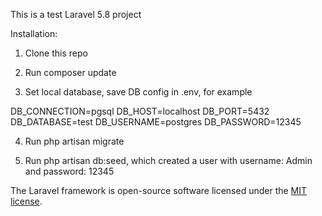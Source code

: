 <p align="center">

This is a test Laravel 5.8 project

Installation:

1. Clone this repo

2. Run composer update

3. Set local database, save DB config in .env, for example

DB_CONNECTION=pgsql
DB_HOST=localhost
DB_PORT=5432
DB_DATABASE=test
DB_USERNAME=postgres
DB_PASSWORD=12345

4. Run php artisan migrate

5. Run php artisan db:seed, which created a user with username: Admin and password: 12345

The Laravel framework is open-source software licensed under the [MIT license](https://opensource.org/licenses/MIT).
